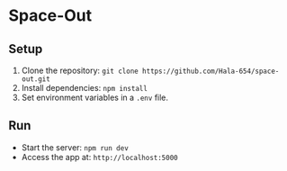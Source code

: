 # Space-Out

## Setup

1. Clone the repository: `git clone https://github.com/Hala-654/space-out.git`
2. Install dependencies: `npm install`
3. Set environment variables in a `.env` file.

## Run

- Start the server: `npm run dev`
- Access the app at: `http://localhost:5000`
